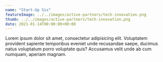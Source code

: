 ```yaml
---
name: "Start-Up Six"
featureImage: ../../images/active-partners/tech-innovation.png
thumb: ../../images/active-partners/tech-innovation.png
date: 2021-01-14T00:00:00+00:00
---
```

Lorem ipsum dolor sit amet, consectetur adipisicing elit. Voluptatem provident sapiente temporibus eveniet unde recusandae saepe, ducimus natus voluptatum porro voluptate quis? Accusamus velit unde ab cum numquam, aperiam magnam.